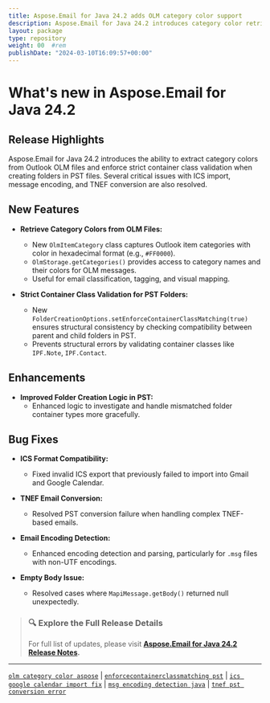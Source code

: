 ```yaml
---
title: Aspose.Email for Java 24.2 adds OLM category color support
description: Aspose.Email for Java 24.2 introduces category color retrieval from OLM, stricter PST folder validation, and fixes ICS, MSG, and TNEF email bugs.
layout: package
type: repository
weight: 00	#rem
publishDate: "2024-03-10T16:09:57+00:00"
---
```


# What's new in Aspose.Email for Java 24.2

## Release Highlights

Aspose.Email for Java 24.2 introduces the ability to extract category colors from Outlook OLM files and enforce strict container class validation when creating folders in PST files. Several critical issues with ICS import, message encoding, and TNEF conversion are also resolved.

## New Features

- **Retrieve Category Colors from OLM Files:**
  - New `OlmItemCategory` class captures Outlook item categories with color in hexadecimal format (e.g., `#FF0000`).
  - `OlmStorage.getCategories()` provides access to category names and their colors for OLM messages.
  - Useful for email classification, tagging, and visual mapping.

- **Strict Container Class Validation for PST Folders:**
  - New `FolderCreationOptions.setEnforceContainerClassMatching(true)` ensures structural consistency by checking compatibility between parent and child folders in PST.
  - Prevents structural errors by validating container classes like `IPF.Note`, `IPF.Contact`.

## Enhancements

- **Improved Folder Creation Logic in PST:**
  - Enhanced logic to investigate and handle mismatched folder container types more gracefully.

## Bug Fixes

- **ICS Format Compatibility:**
  - Fixed invalid ICS export that previously failed to import into Gmail and Google Calendar.

- **TNEF Email Conversion:**
  - Resolved PST conversion failure when handling complex TNEF-based emails.

- **Email Encoding Detection:**
  - Enhanced encoding detection and parsing, particularly for `.msg` files with non-UTF encodings.

- **Empty Body Issue:**
  - Resolved cases where `MapiMessage.getBody()` returned null unexpectedly.

> ### 🔍 Explore the Full Release Details
>
> For full list of updates, please visit **[Aspose.Email for Java 24.2 Release Notes](https://releases.aspose.com/email/java/release-notes/2024/aspose-email-for-java-24-2-release-notes/).**

---

[`olm category color aspose`](https://search.aspose.com/q/olm-category-color-aspose.html) | [`enforcecontainerclassmatching pst`](https://search.aspose.com/q/enforcecontainerclassmatching-pst.html) | [`ics google calendar import fix`](https://search.aspose.com/q/ics-google-calendar-import-fix.html) | [`msg encoding detection java`](https://search.aspose.com/q/msg-encoding-detection-java.html) | [`tnef pst conversion error`](https://search.aspose.com/q/tnef-pst-conversion-error.html)

